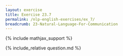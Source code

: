 ```yaml
---
layout: exercise
title: Exercise 23.7
permalink: /nlp-english-exercises/ex_7/
breadcrumb: 23-Natural-Language-For-Communication
---
```


{% include mathjax_support %}

<div><i class="arrow-up loader" data-chapter="nlp-english-exercises" data-exercise="ex_7" data-rating="0"></i></div>
{% include_relative question.md %}
